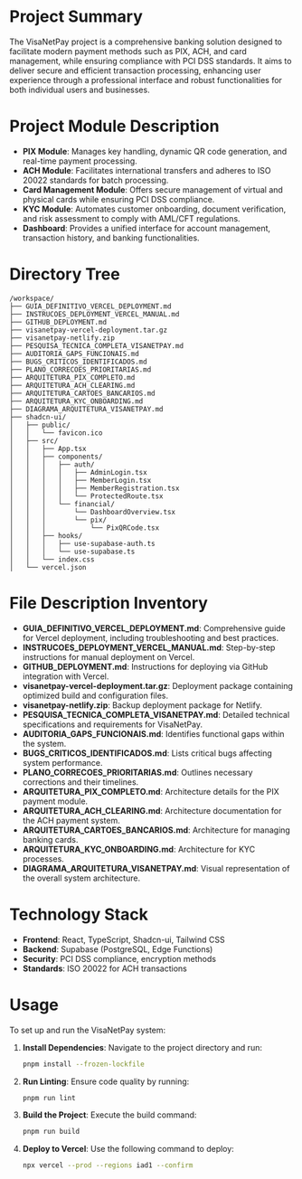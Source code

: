 # Project Summary
The VisaNetPay project is a comprehensive banking solution designed to facilitate modern payment methods such as PIX, ACH, and card management, while ensuring compliance with PCI DSS standards. It aims to deliver secure and efficient transaction processing, enhancing user experience through a professional interface and robust functionalities for both individual users and businesses.

# Project Module Description
- **PIX Module**: Manages key handling, dynamic QR code generation, and real-time payment processing.
- **ACH Module**: Facilitates international transfers and adheres to ISO 20022 standards for batch processing.
- **Card Management Module**: Offers secure management of virtual and physical cards while ensuring PCI DSS compliance.
- **KYC Module**: Automates customer onboarding, document verification, and risk assessment to comply with AML/CFT regulations.
- **Dashboard**: Provides a unified interface for account management, transaction history, and banking functionalities.

# Directory Tree
```
/workspace/
├── GUIA_DEFINITIVO_VERCEL_DEPLOYMENT.md
├── INSTRUCOES_DEPLOYMENT_VERCEL_MANUAL.md
├── GITHUB_DEPLOYMENT.md
├── visanetpay-vercel-deployment.tar.gz
├── visanetpay-netlify.zip
├── PESQUISA_TECNICA_COMPLETA_VISANETPAY.md
├── AUDITORIA_GAPS_FUNCIONAIS.md
├── BUGS_CRITICOS_IDENTIFICADOS.md
├── PLANO_CORRECOES_PRIORITARIAS.md
├── ARQUITETURA_PIX_COMPLETO.md
├── ARQUITETURA_ACH_CLEARING.md
├── ARQUITETURA_CARTOES_BANCARIOS.md
├── ARQUITETURA_KYC_ONBOARDING.md
├── DIAGRAMA_ARQUITETURA_VISANETPAY.md
├── shadcn-ui/
│   ├── public/
│   │   └── favicon.ico
│   ├── src/
│   │   ├── App.tsx
│   │   ├── components/
│   │   │   ├── auth/
│   │   │   │   ├── AdminLogin.tsx
│   │   │   │   ├── MemberLogin.tsx
│   │   │   │   ├── MemberRegistration.tsx
│   │   │   │   └── ProtectedRoute.tsx
│   │   │   └── financial/
│   │   │       └── DashboardOverview.tsx
│   │   │       └── pix/
│   │   │           └── PixQRCode.tsx
│   │   ├── hooks/
│   │   │   ├── use-supabase-auth.ts
│   │   │   └── use-supabase.ts
│   │   └── index.css
│   └── vercel.json
```

# File Description Inventory
- **GUIA_DEFINITIVO_VERCEL_DEPLOYMENT.md**: Comprehensive guide for Vercel deployment, including troubleshooting and best practices.
- **INSTRUCOES_DEPLOYMENT_VERCEL_MANUAL.md**: Step-by-step instructions for manual deployment on Vercel.
- **GITHUB_DEPLOYMENT.md**: Instructions for deploying via GitHub integration with Vercel.
- **visanetpay-vercel-deployment.tar.gz**: Deployment package containing optimized build and configuration files.
- **visanetpay-netlify.zip**: Backup deployment package for Netlify.
- **PESQUISA_TECNICA_COMPLETA_VISANETPAY.md**: Detailed technical specifications and requirements for VisaNetPay.
- **AUDITORIA_GAPS_FUNCIONAIS.md**: Identifies functional gaps within the system.
- **BUGS_CRITICOS_IDENTIFICADOS.md**: Lists critical bugs affecting system performance.
- **PLANO_CORRECOES_PRIORITARIAS.md**: Outlines necessary corrections and their timelines.
- **ARQUITETURA_PIX_COMPLETO.md**: Architecture details for the PIX payment module.
- **ARQUITETURA_ACH_CLEARING.md**: Architecture documentation for the ACH payment system.
- **ARQUITETURA_CARTOES_BANCARIOS.md**: Architecture for managing banking cards.
- **ARQUITETURA_KYC_ONBOARDING.md**: Architecture for KYC processes.
- **DIAGRAMA_ARQUITETURA_VISANETPAY.md**: Visual representation of the overall system architecture.

# Technology Stack
- **Frontend**: React, TypeScript, Shadcn-ui, Tailwind CSS
- **Backend**: Supabase (PostgreSQL, Edge Functions)
- **Security**: PCI DSS compliance, encryption methods
- **Standards**: ISO 20022 for ACH transactions

# Usage
To set up and run the VisaNetPay system:
1. **Install Dependencies**: Navigate to the project directory and run:
   ```bash
   pnpm install --frozen-lockfile
   ```
2. **Run Linting**: Ensure code quality by running:
   ```bash
   pnpm run lint
   ```
3. **Build the Project**: Execute the build command:
   ```bash
   pnpm run build
   ```
4. **Deploy to Vercel**: Use the following command to deploy:
   ```bash
   npx vercel --prod --regions iad1 --confirm
   ```
